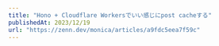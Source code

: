 ```yaml
---
title: "Hono + Cloudflare Workersでいい感じにpost cacheする"
publishedAt: 2023/12/19
url: "https://zenn.dev/monica/articles/a9fdc5eea7f59c"
---
```

